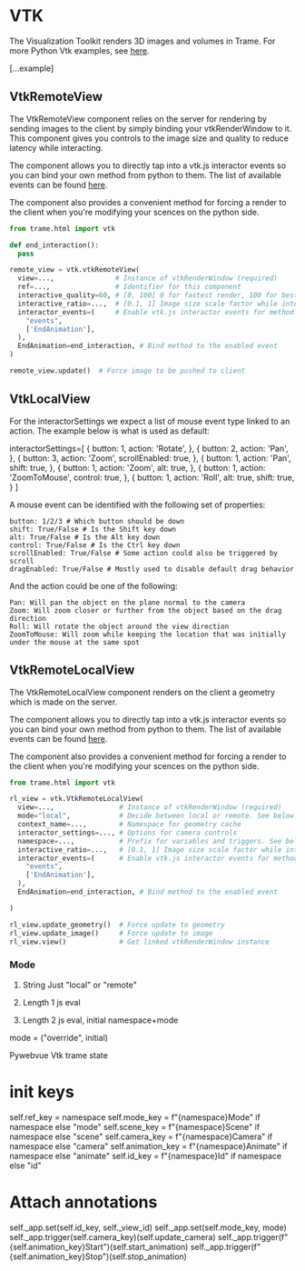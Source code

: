 # VTK 
The Visualization Toolkit renders 3D images and volumes in Trame. For more Python Vtk examples, see [here](https://kitware.github.io/vtk-examples/site/Python/).  

[...example]

## VtkRemoteView
The VtkRemoteView component relies on the server for rendering by sending images to the client by simply binding your vtkRenderWindow to it. This component gives you controls to the image size and quality to reduce latency while interacting. 

The component allows you to directly tap into a vtk.js interactor events so you can bind your own method from python to them. The list of available events can be found [here](https://github.com/Kitware/vtk-js/blob/b92ad5463150b88514fcb5020c1fa6c7fcfe2a4f/Sources/Rendering/Core/RenderWindowInteractor/index.js#L23-L60). 

The component also provides a convenient method for forcing a render to the client when you're modifying your scences on the python side.

```python
from trame.html import vtk

def end_interaction():
  pass

remote_view = vtk.vtkRemoteView(
  view=...,               # Instance of vtkRenderWindow (required)
  ref=...,                # Identifier for this component
  interactive_quality=60, # [0, 100] 0 for fastest render, 100 for best quality
  interactive_ratio=...,  # [0.1, 1] Image size scale factor while interacting
  interactor_events=(     # Enable vtk.js interactor events for method binding
    "events", 
    ['EndAnimation'],
  ),
  EndAnimation=end_interaction, # Bind method to the enabled event
)

remote_view.update()  # Force image to be pushed to client
```
## VtkLocalView
For the interactorSettings we expect a list of mouse event type linked to an action. The example below is what is used as default:

interactorSettings=[
  {
    button: 1,
    action: 'Rotate',
  }, {
    button: 2,
    action: 'Pan',
  }, {
    button: 3,
    action: 'Zoom',
    scrollEnabled: true,
  }, {
    button: 1,
    action: 'Pan',
    shift: true,
  }, {
    button: 1,
    action: 'Zoom',
    alt: true,
  }, {
    button: 1,
    action: 'ZoomToMouse',
    control: true,
  }, {
    button: 1,
    action: 'Roll',
    alt: true,
    shift: true,
  }
]

A mouse event can be identified with the following set of properties:

    button: 1/2/3 # Which button should be down
    shift: True/False # Is the Shift key down
    alt: True/False # Is the Alt key down
    control: True/False # Is the Ctrl key down
    scrollEnabled: True/False # Some action could also be triggered by scroll
    dragEnabled: True/False # Mostly used to disable default drag behavior

And the action could be one of the following:

    Pan: Will pan the object on the plane normal to the camera
    Zoom: Will zoom closer or further from the object based on the drag direction
    Roll: Will rotate the object around the view direction
    ZoomToMouse: Will zoom while keeping the location that was initially under the mouse at the same spot

## VtkRemoteLocalView
The VtkRemoteLocalView component renders on the client a geometry which is made on the server.

The component allows you to directly tap into a vtk.js interactor events so you can bind your own method from python to them. The list of available events can be found [here](https://github.com/Kitware/vtk-js/blob/b92ad5463150b88514fcb5020c1fa6c7fcfe2a4f/Sources/Rendering/Core/RenderWindowInteractor/index.js#L23-L60). 

The component also provides a convenient method for forcing a render to the client when you're modifying your scences on the python side.

```python
from trame.html import vtk

rl_view = vtk.VtkRemoteLocalView(
  view=...,                # Instance of vtkRenderWindow (required)
  mode="local",            # Decide between local or remote. See below.
  context_name=...,        # Namespace for geometry cache
  interactor_settings=..., # Options for camera controls
  namespace=...,           # Prefix for variables and triggers. See below.
  interactive_ratio=...,   # [0.1, 1] Image size scale factor while interacting
  interactor_events=(      # Enable vtk.js interactor events for method binding
    "events", 
    ['EndAnimation'],
  ),
  EndAnimation=end_interaction, # Bind method to the enabled event

)

rl_view.update_geometry()  # Force update to geometry
rl_view.update_image()     # Force update to image
rl_view.view()             # Get linked vtkRenderWindow instance
```

### Mode

1) String
Just "local" or "remote"

2) Length 1
js eval

3) Length 2
js eval, initial namespace+mode

mode = ("override", initial)

Pywebvue Vtk trame state
# init keys
self.ref_key = namespace
self.mode_key = f"{namespace}Mode" if namespace else "mode"
self.scene_key = f"{namespace}Scene" if namespace else "scene"
self.camera_key = f"{namespace}Camera" if namespace else "camera"
self.animation_key = f"{namespace}Animate" if namespace else "animate"
self.id_key = f"{namespace}Id" if namespace else "id"

# Attach annotations
self._app.set(self.id_key, self._view_id)
self._app.set(self.mode_key, mode)
self._app.trigger(self.camera_key)(self.update_camera)
self._app.trigger(f"{self.animation_key}Start")(self.start_animation)
self._app.trigger(f"{self.animation_key}Stop")(self.stop_animation)


<!--
# VtkAlgorithm
## Properties
#### `port`
#### `vtk_class`
#### `state`

# VtkCellData

# VtkDataArray
## Properties
#### `name`
#### `registration`
#### `type`
#### `values`
#### `number_of_components`

# VtkFieldData

# VtkGeometryRepresentation
## Properties
#### `id`
#### `color_map_preset`
#### `color_data_range`
#### `actor`
#### `mapper`
#### `property`

# VtkGlyphRepresentation
## Properties
#### `color_map_preset`
#### `color_data_range`
#### `actor`
#### `mapper`
#### `property`

# VtkMesh
## Properties
#### `port`
#### `state`

# VtkPointData

# VtkPolyData
## Properties
#### `port`
#### `verts`
#### `lines`
#### `polys`
#### `strips`
#### `connectivity`

#### set_dataset(self, dataset)
#### update(self)


# VtkReader
## Properties
#### `parse_as_array_buffer`
#### `parse_as_text`
#### `port`
#### `render_on_update`
#### `reset_camera_on_update`
#### `url`
#### `vtk_class`


# VtkShareDataset
## Properties
#### `port`
#### `name`

# VtkSyncView
## Properties
#### `ref`
#### `wsClient`
#### `view_state`
#### `interactor_events`
#### `interactor_settings`
#### `context_name`
#### update

## Events
#### `interactor_events`

# VtkView
## Properties
#### `ref`
#### `background`
#### `cube_axes_style`
#### `interactor_settings`
#### `picking_modes`
#### `show_cube_axes` -->
